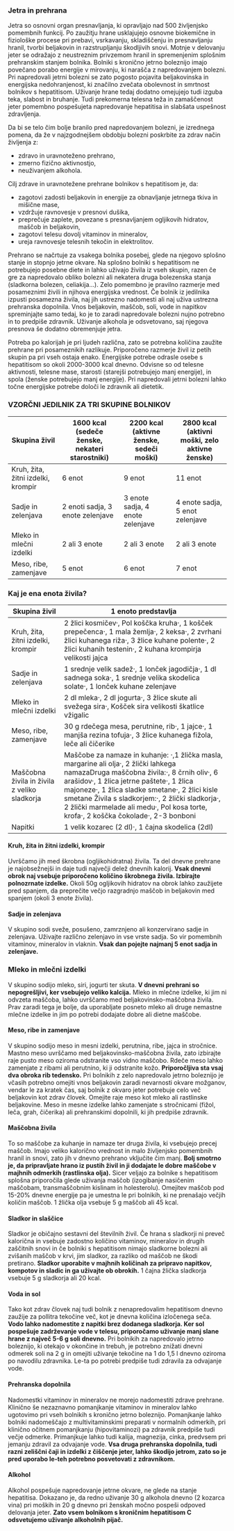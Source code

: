 ### Jetra in prehrana

Jetra so osnovni organ presnavljanja, ki opravljajo nad 500 življenjsko pomembnih funkcij. Po zaužitju hrane usklajujejo osnovne biokemične in fiziološke procese pri prebavi, vsrkavanju, skladiščenju in presnavljanju hranil, tvorbi beljakovin in razstrupljanju škodljivih snovi.
Motnje v delovanju jeter se odražajo z neustreznim privzemom hranil in spremenjenim splošnim prehranskim stanjem bolnika. Bolniki s kronično jetrno boleznijo imajo povečano porabo energije v mirovanju, ki narašča z napredovanjem bolezni.
Pri napredovali jetrni bolezni se zato pogosto pojavita beljakovinska in energijska nedohranjenost, ki značilno zvečata obolevnost in smrtnost bolnikov s hepatitisom. Uživanje hrane tedaj dodatno omejujejo tudi izguba teka, slabost in bruhanje. Tudi prekomerna telesna teža in zamaščenost jeter pomembno pospešujeta napredovanje hepatitisa in slabšata uspešnost zdravljenja.

Da bi se telo čim bolje branilo pred napredovanjem bolezni, je izrednega pomena, da že v najzgodnejšem obdobju bolezni poskrbite za zdrav način življenja z:
* zdravo in uravnoteženo prehrano,
* zmerno fizično aktivnostjo,
* neuživanjem alkohola.

Cilj zdrave in uravnotežene prehrane bolnikov s hepatitisom je, da:
* zagotovi zadosti beljakovin in energije za obnavljanje jetrnega tkiva in mišične mase,
* vzdržuje ravnovesje v presnovi dušika,
* preprečuje zaplete, povezane s presnavljanjem ogljikovih hidratov, maščob in beljakovin,
* zagotovi telesu dovolj vitaminov in mineralov,
* ureja ravnovesje telesnih tekočin in elektrolitov.

Prehrano se načrtuje za vsakega bolnika posebej, glede na njegovo splošno stanje in stopnjo jetrne okvare. Na splošno bolniki s hepatitisom ne potrebujejo posebne diete in lahko uživajo živila iz vseh skupin, razen če gre za napredovalo obliko bolezni ali nekatera druga bolezenska stanja (sladkorna bolezen, celiakija…). Zelo pomembno je pravilno razmerje med posameznimi živili in njihova energijska vrednost. Če bolnik iz jedilnika izpusti posamezna živila, naj jih ustrezno nadomesti ali naj uživa ustrezna prehranska dopolnila. Vnos beljakovin, maščob, soli, vode in napitkov spreminjajte samo tedaj, ko je to zaradi napredovale bolezni nujno potrebno in to predpiše zdravnik. Uživanje alkohola je odsvetovano, saj njegova presnova še dodatno obremenjuje jetra.

Potreba po kalorijah je pri ljudeh različna, zato se potrebna količina zaužite prehrane pri posameznikih razlikuje. Priporočeno razmerje živil iz petih skupin pa pri vseh ostaja enako. Energijske potrebe odrasle osebe s hepatitisom so okoli 2000-3000 kcal dnevno. Odvisne so od telesne aktivnosti, telesne mase, starosti (starejši potrebujejo manj energije), in spola (ženske potrebujejo manj energije). Pri napredovali jetrni bolezni lahko točne energijske potrebe določi le zdravnik ali dietetik.



### VZORČNI JEDILNIK ZA TRI SKUPINE BOLNIKOV
| Skupina živil                      	| 1600 kcal (sedeče ženske, nekateri starostniki) 	| 2200 kcal (aktivne ženske, sedeči moški) 	| 2800 kcal (aktivni moški, zelo aktivne ženske) 	|
|------------------------------------	|-------------------------------------------------	|------------------------------------------	|------------------------------------------------	|
| Kruh, žita, žitni izdelki, krompir 	| 6 enot                                          	| 9 enot                                   	| 11 enot                                        	|
| Sadje in zelenjava                 	| 2 enoti sadja, 3 enote zelenjave                	| 3 enote sadja, 4 enote zelenjave         	| 4 enote sadja, 5 enot zelenjave                	|
| Mleko in mlečni izdelki            	| 2 ali 3 enote                                   	| 2 ali 3 enote                            	| 2 ali 3 enote                                  	|
| Meso, ribe, zamenjave              	| 5 enot                                          	| 6 enot                                   	| 7 enot                                         	|
 

### Kaj je ena enota živila?
| Skupina živil                                	| 1 enoto predstavlja                                                                                                                                                                                                                                                                                                                                                            	|
|----------------------------------------------	|--------------------------------------------------------------------------------------------------------------------------------------------------------------------------------------------------------------------------------------------------------------------------------------------------------------------------------------------------------------------------------	|
| Kruh, žita, žitni izdelki, krompir           	| 2 žlici kosmičev·, Pol koščka kruha·, 1 košček prepečenca·, 1 mala žemlja·, 2 keksa·, 2 zvrhani žlici kuhanega riža·, 3 žlice kuhane polente·, 2 žlici kuhanih testenin·, 2 kuhana krompirja velikosti jajca                                                                                                                                                                   	|
| Sadje in zelenjava                           	| 1 srednje velik sadež·, 1 lonček jagodičja·, 1 dl sadnega soka·, 1 srednje velika skodelica solate·, 1 lonček kuhane zelenjave                                                                                                                                                                                                                                                 	|
| Mleko in mlečni izdelki                      	| 2 dl mleka·, 2 dl jogurta·, 3 žlice skute ali svežega sira·, Košček sira velikosti škatlice vžigalic                                                                                                                                                                                                                                                                           	|
| Meso, ribe, zamenjave                        	| 30 g rdečega mesa, perutnine, rib·, 1 jajce·, 1 manjša rezina tofuja·, 3 žlice kuhanega fižola,  leče ali čičerike                                                                                                                                                                                                                                                             	|
| Maščobna živila in živila z veliko sladkorja 	| Maščobe za namaze in kuhanje: ·,1 žlička masla, margarine ali olja·, 2 žlički lahkega namazaDruga maščobna živila:·, 8 črnih oliv·, 6 arašidov·, 1 žlica jetrne paštete·, 1 žlica majoneze·, 1 žlica sladke smetane·, 2 žlici kisle smetane  Živila s sladkorjem:·, 2 žlički sladkorja·, 2 žlički marmelade ali medu·, Pol kosa torte, krofa·, 2 koščka čokolade·, 2-3 bonboni 	|
| Napitki                                      	| 1 velik kozarec (2 dl)·, 1 čajna skodelica (2dl)                                                                                                                                                                                                                                                                                                                               	|
 
#### Kruh, žita in žitni izdelki, krompir
Uvrščamo jih med škrobna (ogljikohidratna) živila. Ta del dnevne prehrane je najobsežnejši in daje tudi največji delež dnevnih kalorij. **Vsak dnevni obrok naj vsebuje priporočeno količino škrobnega živila. Izbirajte polnozrnate izdelke.** Okoli 50g ogljikovih hidratov na obrok lahko zaužijete pred spanjem, da preprečite večjo razgradnjo maščob in beljakovin med spanjem (okoli 3 enote živila).

#### Sadje in zelenjava
V skupino sodi sveže, posušeno, zamrznjeno ali konzervirano sadje in zelenjava. Uživajte različno zelenjavo in vse vrste sadja. So vir pomembnih vitaminov, mineralov in vlaknin. **Vsak dan pojejte najmanj 5 enot sadja in zelenjave.**

### Mleko in mlečni izdelki
V skupino sodijo mleko, siri, jogurti ter skuta. **V dnevni prehrani so nepogrešljivi, ker vsebujejo veliko kalcija.** Mleko in mlečne izdelke, ki jim ni odvzeta maščoba, lahko uvrščamo med beljakovinsko-maščobna živila. Prav zaradi tega je bolje, da uporabljate posneto mleko ali druge nemastne mlečne izdelke in jim po potrebi dodajate dobre ali dietne maščobe.

#### Meso, ribe in zamenjave
V skupino sodijo meso in mesni izdelki, perutnina, ribe, jajca in stročnice. Mastno meso uvrščamo med beljakovinsko-maščobna živila, zato izbirajte raje pusto meso oziroma odstranite vso vidno maščobo. Rdeče meso lahko zamenjate z ribami ali perutnino, ki ji odstranite kožo. **Priporočljiva sta vsaj dva obroka rib tedensko.** Pri bolnikih z zelo napredovalo jetrno boleznijo je včasih potrebno omejiti vnos beljakovin zaradi nevarnosti okvare možganov, vendar le za kratek čas, saj bolnik z okvaro jeter potrebuje celo več beljakovin kot zdrav človek. Omejite raje meso kot mleko ali rastlinske beljakovine. Meso in mesne izdelke lahko zamenjate s stročnicami (fižol, leča, grah, čičerika) ali prehranskimi dopolnili, ki jih predpiše zdravnik.

#### Maščobna živila
To so maščobe za kuhanje in namaze ter druga živila, ki vsebujejo precej maščob. Imajo veliko kalorično vrednost in malo življenjsko pomembnih hranil in snovi, zato jih v dnevno prehrano vključite čim manj. **Bolj smotrno je, da pripravljate hrano iz pustih živil in ji dodajate le dobre maščobe v majhnih odmerkih (rastlinska olja).** Sicer veljajo za  bolnike s hepatitisom splošna priporočila glede uživanja maščob (izogibanje nasičenim maščobam, transmaščobnim kislinam in holesterolu). Omejitev maščob pod 15-20% dnevne energije pa je umestna le pri bolnikih, ki ne prenašajo večjih količin maščob. 1 žlička olja vsebuje 5 g maščob ali 45 kcal.

#### Sladkor in slaščice
Sladkor je običajno sestavni del številnih živil. Če hrana s sladkorji ni preveč kalorična in vsebuje zadostno količino vitaminov, mineralov in drugih zaščitnih snovi in če bolniki s hepatitisom nimajo sladkorne bolezni ali zvišanih maščob v krvi, jim sladkor, za razliko od maščob ne škodi pretirano. **Sladkor uporabite v majhnih količinah za pripravo napitkov, kompotov in sladic in ga uživajte ob obrokih.** 1 čajna žlička sladkorja vsebuje 5 g sladkorja ali 20 kcal.

#### Voda in sol
Tako kot zdrav človek naj tudi bolnik z nenapredovalim hepatitisom dnevno zaužije za pollitra tekočine več, kot je dnevna količina izločenega seča. **Vodo lahko nadomestite z napitki brez dodanega sladkorja. Ker sol pospešuje zadrževanje vode v telesu, priporočamo uživanje manj slane hrane z največ 5-6 g soli dnevno.** Pri bolnikih za napredovalo jetrno boleznijo, ki otekajo v okončine in trebuh, je potrebno znižati dnevni odmerek soli na 2 g in omejiti uživanje tekočine na 1 do 1,5 l dnevno oziroma po navodilu zdravnika. Le-ta po potrebi predpiše tudi zdravila za odvajanje vode.

#### Prehranska dopolnila
Nadomestki vitaminov in mineralov ne morejo nadomestiti zdrave prehrane. Klinično še nezaznavno pomanjkanje vitaminov in mineralov lahko ugotovimo pri vseh bolnikih s kronično jetrno boleznijo. Pomanjkanje lahko bolniki nadomeščajo z multivitaminskimi preparati v normalnih odmerkih, pri klinično očitnem pomanjkanju (hipovitaminozi) pa zdravnik predpiše tudi večje odmerke. Primanjkuje lahko tudi kalija, magnezija, cinka, predvsem pri jemanju zdravil za odvajanje vode. **Vsa druga prehranska dopolnila, tudi razni zeliščni čaji in izdelki z čiščenje jeter, lahko škodijo jetrom, zato so je pred uporabo le-teh potrebno posvetovati z zdravnikom.** 
 
#### Alkohol
Alkohol pospešuje napredovanje jetrne okvare, ne glede na stanje hepatitisa. Dokazano je, da redno uživanje 30 g alkohola dnevno (2 kozarca vina) pri moških in 20 g dnevno pri ženskah močno pospeši odpoved delovanja jeter. **Zato vsem bolnikom s kroničnim hepatitisom C odsvetujemo uživanje alkoholnih pijač.**
 
